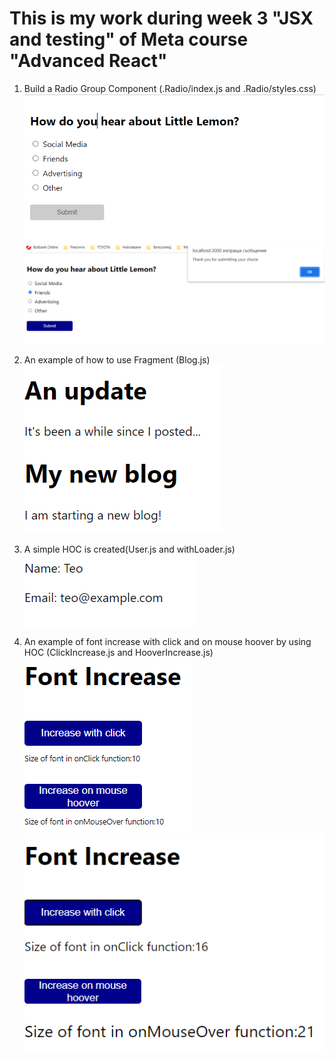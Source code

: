 # This is my work during week 3 "JSX and testing" of Meta course "Advanced React"

1. Build a Radio Group Component (.Radio/index.js and .Radio/styles.css)
![Alt text](image.png)
![Alt text](image-1.png)

2. An example of how to use Fragment (Blog.js)
![Alt text](image-3.png)

3. A simple HOC is created(User.js and withLoader.js)
![Alt text](image-2.png)

4. An example of font increase with click and on mouse hoover by using HOC (ClickIncrease.js and HooverIncrease.js)
![Alt text](image-4.png)
![Alt text](image-5.png)
